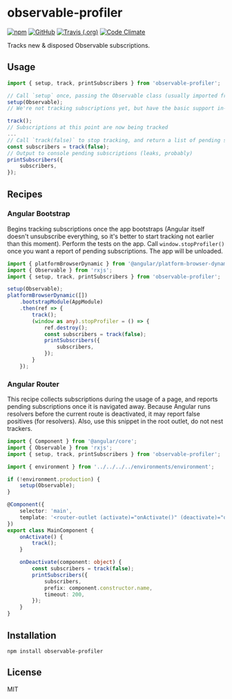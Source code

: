 # observable-profiler

[![npm](https://img.shields.io/npm/v/observable-profiler.svg)](https://www.npmjs.com/package/observable-profiler)
[![GitHub](https://img.shields.io/github/license/awerlang/observable-profiler.svg)](https://opensource.org/licenses/MIT)
[![Travis (.org)](https://img.shields.io/travis/awerlang/observable-profiler.svg)](https://travis-ci.org/awerlang/observable-profiler)
[![Code Climate](https://codeclimate.com/github/awerlang/observable-profiler/badges/gpa.svg)](https://codeclimate.com/github/awerlang/observable-profiler)

Tracks new & disposed Observable subscriptions.

## Usage

```ts
import { setup, track, printSubscribers } from 'observable-profiler';

// Call `setup` once, passing the Observable class (usually imported from `rxjs`)
setup(Observable);
// We're not tracking subscriptions yet, but have the basic support in-place by monkey-patching `Observable#subscribe()`

track();
// Subscriptions at this point are now being tracked
...
// Call `track(false)` to stop tracking, and return a list of pending subscriptions.
const subscribers = track(false);
// Output to console pending subscriptions (leaks, probably)
printSubscribers({
    subscribers,
});
```

## Recipes

### Angular Bootstrap

Begins tracking subscriptions once the app bootstraps (Angular itself doesn't unsubscribe everything, so it's better to start tracking not earlier than this moment). Perform the tests on the app. Call `window.stopProfiler()` once you want a report of pending subscriptions. The app will be unloaded.

```ts
import { platformBrowserDynamic } from '@angular/platform-browser-dynamic';
import { Observable } from 'rxjs';
import { setup, track, printSubscribers } from 'observable-profiler';

setup(Observable);
platformBrowserDynamic([])
    .bootstrapModule(AppModule)
    .then(ref => {
        track();
        (window as any).stopProfiler = () => {
            ref.destroy();
            const subscribers = track(false);
            printSubscribers({
                subscribers,
            });
        }
    });
```

### Angular Router

This recipe collects subscriptions during the usage of a page, and reports pending subscriptions once it is navigated away.
Because Angular runs resolvers before the current route is deactivated, it may report false positives (for resolvers).
Also, use this snippet in the root outlet, do not nest trackers.

```ts
import { Component } from '@angular/core';
import { Observable } from 'rxjs';
import { setup, track, printSubscribers } from 'observable-profiler';

import { environment } from '../../../../environments/environment';

if (!environment.production) {
    setup(Observable);
}

@Component({
    selector: 'main',
    template: '<router-outlet (activate)="onActivate()" (deactivate)="onDeactivate($event)"></router-outlet>',
})
export class MainComponent {
    onActivate() {
        track();
    }

    onDeactivate(component: object) {
        const subscribers = track(false);
        printSubscribers({
            subscribers,
            prefix: component.constructor.name,
            timeout: 200,
        });
    }
}
```

## Installation

    npm install observable-profiler

## License

MIT
